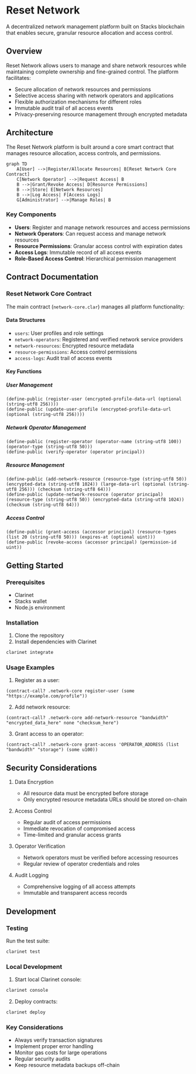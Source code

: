 # Reset Network

A decentralized network management platform built on Stacks blockchain that enables secure, granular resource allocation and access control.

## Overview

Reset Network allows users to manage and share network resources while maintaining complete ownership and fine-grained control. The platform facilitates:

- Secure allocation of network resources and permissions
- Selective access sharing with network operators and applications
- Flexible authorization mechanisms for different roles
- Immutable audit trail of all access events
- Privacy-preserving resource management through encrypted metadata

## Architecture

The Reset Network platform is built around a core smart contract that manages resource allocation, access controls, and permissions.

```mermaid
graph TD
    A[User] -->|Register/Allocate Resources| B[Reset Network Core Contract]
    C[Network Operator] -->|Request Access| B
    B -->|Grant/Revoke Access| D[Resource Permissions]
    B -->|Store| E[Network Resources]
    B -->|Log Access| F[Access Logs]
    G[Administrator] -->|Manage Roles| B
```

### Key Components
- **Users**: Register and manage network resources and access permissions
- **Network Operators**: Can request access and manage network resources
- **Resource Permissions**: Granular access control with expiration dates
- **Access Logs**: Immutable record of all access events
- **Role-Based Access Control**: Hierarchical permission management

## Contract Documentation

### Reset Network Core Contract

The main contract (`network-core.clar`) manages all platform functionality:

#### Data Structures
- `users`: User profiles and role settings
- `network-operators`: Registered and verified network service providers
- `network-resources`: Encrypted resource metadata
- `resource-permissions`: Access control permissions
- `access-logs`: Audit trail of access events

#### Key Functions

##### User Management
```clarity
(define-public (register-user (encrypted-profile-data-url (optional (string-utf8 256))))
(define-public (update-user-profile (encrypted-profile-data-url (optional (string-utf8 256))))
```

##### Network Operator Management
```clarity
(define-public (register-operator (operator-name (string-utf8 100)) (operator-type (string-utf8 50)))
(define-public (verify-operator (operator principal))
```

##### Resource Management
```clarity
(define-public (add-network-resource (resource-type (string-utf8 50)) (encrypted-data (string-utf8 1024)) (large-data-url (optional (string-utf8 256))) (checksum (string-utf8 64)))
(define-public (update-network-resource (operator principal) (resource-type (string-utf8 50)) (encrypted-data (string-utf8 1024)) (checksum (string-utf8 64)))
```

##### Access Control
```clarity
(define-public (grant-access (accessor principal) (resource-types (list 20 (string-utf8 50))) (expires-at (optional uint)))
(define-public (revoke-access (accessor principal) (permission-id uint))
```

## Getting Started

### Prerequisites
- Clarinet
- Stacks wallet
- Node.js environment

### Installation

1. Clone the repository
2. Install dependencies with Clarinet
```bash
clarinet integrate
```

### Usage Examples

1. Register as a user:
```clarity
(contract-call? .network-core register-user (some "https://example.com/profile"))
```

2. Add network resource:
```clarity
(contract-call? .network-core add-network-resource "bandwidth" "encrypted_data_here" none "checksum_here")
```

3. Grant access to an operator:
```clarity
(contract-call? .network-core grant-access 'OPERATOR_ADDRESS (list "bandwidth" "storage") (some u100))
```

## Security Considerations

1. Data Encryption
    - All resource data must be encrypted before storage
    - Only encrypted resource metadata URLs should be stored on-chain

2. Access Control
    - Regular audit of access permissions
    - Immediate revocation of compromised access
    - Time-limited and granular access grants

3. Operator Verification
    - Network operators must be verified before accessing resources
    - Regular review of operator credentials and roles

4. Audit Logging
    - Comprehensive logging of all access attempts
    - Immutable and transparent access records

## Development

### Testing

Run the test suite:
```bash
clarinet test
```

### Local Development

1. Start local Clarinet console:
```bash
clarinet console
```

2. Deploy contracts:
```bash
clarinet deploy
```

### Key Considerations

- Always verify transaction signatures
- Implement proper error handling
- Monitor gas costs for large operations
- Regular security audits
- Keep resource metadata backups off-chain